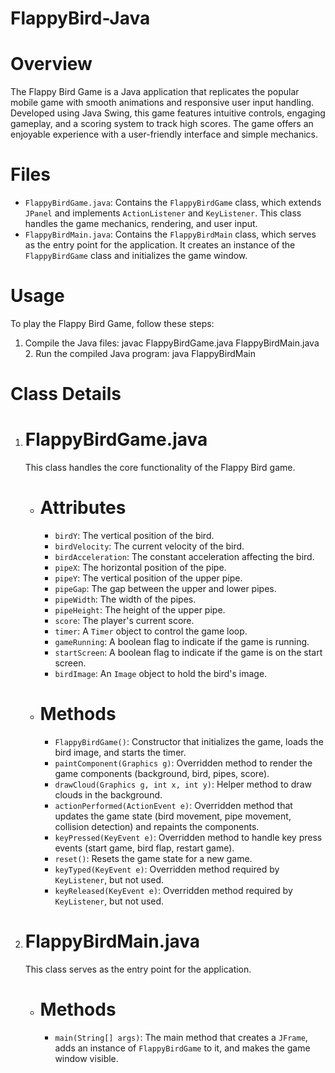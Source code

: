 # FlappyBird-Java

# Overview
The Flappy Bird Game is a Java application that replicates the popular mobile game with smooth animations and responsive user input handling. Developed using Java Swing, this game features intuitive controls, engaging gameplay, and a scoring system to track high scores. The game offers an enjoyable experience with a user-friendly interface and simple mechanics.

# Files
- `FlappyBirdGame.java`: Contains the `FlappyBirdGame` class, which extends `JPanel` and implements `ActionListener` and `KeyListener`. This class handles the game mechanics, rendering, and user input.
- `FlappyBirdMain.java`: Contains the `FlappyBirdMain` class, which serves as the entry point for the application. It creates an instance of the `FlappyBirdGame` class and initializes the game window.

# Usage
To play the Flappy Bird Game, follow these steps:
1. Compile the Java files:
   javac FlappyBirdGame.java FlappyBirdMain.java
   2. Run the compiled Java program:
   java FlappyBirdMain
  
# Class Details

1. # FlappyBirdGame.java
   This class handles the core functionality of the Flappy Bird game.

   - # Attributes
     - `birdY`: The vertical position of the bird.
     - `birdVelocity`: The current velocity of the bird.
     - `birdAcceleration`: The constant acceleration affecting the bird.
     - `pipeX`: The horizontal position of the pipe.
     - `pipeY`: The vertical position of the upper pipe.
     - `pipeGap`: The gap between the upper and lower pipes.
     - `pipeWidth`: The width of the pipes.
     - `pipeHeight`: The height of the upper pipe.
     - `score`: The player's current score.
     - `timer`: A `Timer` object to control the game loop.
     - `gameRunning`: A boolean flag to indicate if the game is running.
     - `startScreen`: A boolean flag to indicate if the game is on the start screen.
     - `birdImage`: An `Image` object to hold the bird's image.

   - # Methods
     - `FlappyBirdGame()`: Constructor that initializes the game, loads the bird image, and starts the timer.
     - `paintComponent(Graphics g)`: Overridden method to render the game components (background, bird, pipes, score).
     - `drawCloud(Graphics g, int x, int y)`: Helper method to draw clouds in the background.
     - `actionPerformed(ActionEvent e)`: Overridden method that updates the game state (bird movement, pipe movement, collision detection) and repaints the components.
     - `keyPressed(KeyEvent e)`: Overridden method to handle key press events (start game, bird flap, restart game).
     - `reset()`: Resets the game state for a new game.
     - `keyTyped(KeyEvent e)`: Overridden method required by `KeyListener`, but not used.
     - `keyReleased(KeyEvent e)`: Overridden method required by `KeyListener`, but not used.

2. # FlappyBirdMain.java
   This class serves as the entry point for the application.

   - # Methods
     - `main(String[] args)`: The main method that creates a `JFrame`, adds an instance of `FlappyBirdGame` to it, and makes the game window visible.
